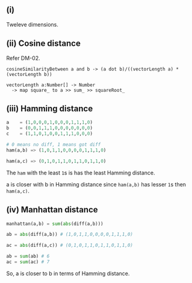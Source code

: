 ## (i)
Tweleve dimensions.

## (ii) Cosine distance
Refer DM-02.
```
cosineSimilarityBetween a and b -> (a dot b)/((vectorLength a) * (vectorLength b))

vectorLength a:Number[] -> Number
  -> map square_ to a >> sum_ >> squareRoot_
```


## (iii) Hamming distance
```python
a    = (1,0,0,0,1,0,0,0,1,1,1,0)
b    = (0,0,1,1,1,0,0,0,0,0,0,0)
c    = (1,1,0,1,0,0,1,1,1,0,0,0)

# 0 means no diff, 1 means got diff
ham(a,b) => (1,0,1,1,0,0,0,0,1,1,1,0)

ham(a,c) => (0,1,0,1,1,0,1,1,0,1,1,0)
```
The `ham` with the least `1`s is has the least Hamming distance.

a is closer with b in Hamming distance since `ham(a,b)` has lesser `1`s then `ham(a,c)`.

## (iv) Manhattan distance
```py
manhattan(a,b) = sum(abs(diff(a,b)))

ab = abs(diff(a,b)) # (1,0,1,1,0,0,0,0,1,1,1,0)

ac = abs(diff(a,c)) # (0,1,0,1,1,0,1,1,0,1,1,0)

ab = sum(ab) # 6
ac = sum(ac) # 7
```
So, a is closer to b in terms of Hamming distance.
